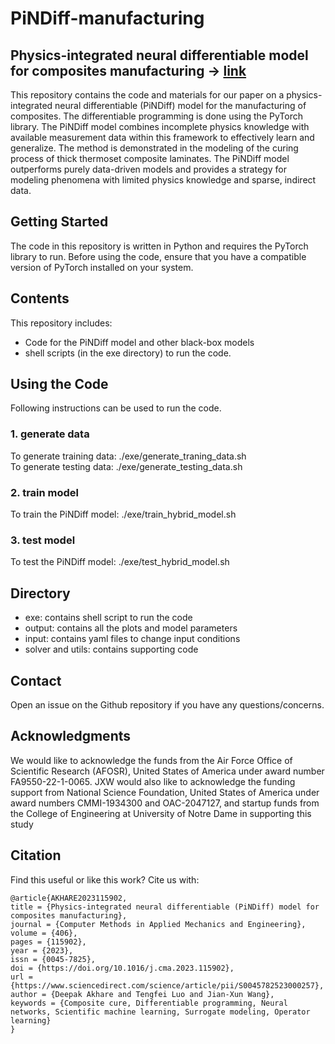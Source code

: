 # PiNDiff-manufacturing
## Physics-integrated neural differentiable model for composites manufacturing -> [link](https://www.sciencedirect.com/science/article/pii/S0045782523000257)



This repository contains the code and materials for our paper on a physics-integrated neural differentiable (PiNDiff) model for the manufacturing of composites. The differentiable programming is done using the PyTorch library. The PiNDiff model combines incomplete physics knowledge with available measurement data within this framework to effectively learn and generalize. The method is demonstrated in the modeling of the curing process of thick thermoset composite laminates. The PiNDiff model outperforms purely data-driven models and provides a strategy for modeling phenomena with limited physics knowledge and sparse, indirect data.

## Getting Started

The code in this repository is written in Python and requires the PyTorch library to run. Before using the code, ensure that you have a compatible version of PyTorch installed on your system.

## Contents

This repository includes:

- Code for the PiNDiff model and other black-box models
- shell scripts (in the exe directory) to run the code.

## Using the Code

Following instructions can be used to run the code. 

### 1. generate data
To generate training data: ./exe/generate_traning_data.sh \
To generate testing data: ./exe/generate_testing_data.sh

### 2. train model
To train the PiNDiff model: ./exe/train_hybrid_model.sh 

### 3. test model
To test the PiNDiff model: ./exe/test_hybrid_model.sh 

## Directory
- exe: contains shell script to run the code
- output: contains all the plots and model parameters
- input: contains yaml files to change input conditions
- solver and utils: contains supporting code


## Contact

Open an issue on the Github repository if you have any questions/concerns.

## Acknowledgments

We would like to acknowledge the funds from the Air Force Office of Scientific Research (AFOSR),
United States of America under award number FA9550-22-1-0065. JXW would also like to acknowledge the funding
support from National Science Foundation, United States of America under award numbers CMMI-1934300 and
OAC-2047127, and startup funds from the College of Engineering at University of Notre Dame in supporting this
study

## Citation

Find this useful or like this work? Cite us with:

```
@article{AKHARE2023115902,
title = {Physics-integrated neural differentiable (PiNDiff) model for composites manufacturing},
journal = {Computer Methods in Applied Mechanics and Engineering},
volume = {406},
pages = {115902},
year = {2023},
issn = {0045-7825},
doi = {https://doi.org/10.1016/j.cma.2023.115902},
url = {https://www.sciencedirect.com/science/article/pii/S0045782523000257},
author = {Deepak Akhare and Tengfei Luo and Jian-Xun Wang},
keywords = {Composite cure, Differentiable programming, Neural networks, Scientific machine learning, Surrogate modeling, Operator learning}
}
```
